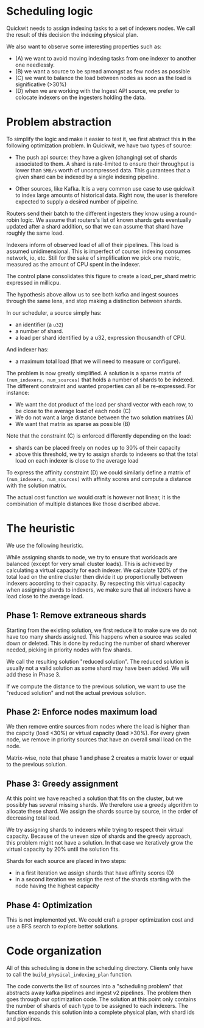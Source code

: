 # Scheduling logic

Quickwit needs to assign indexing tasks to a set of indexers nodes.
We call the result of this decision the indexing physical plan.

We also want to observe some interesting properties such as:
- (A) we want to avoid moving indexing tasks from one indexer to another one needlessly.
- (B) we want a source to be spread amongst as few nodes as possible
- (C) we want to balance the load between nodes as soon as the load is significative (>30%)
- (D) when we are working with the Ingest API source, we prefer to colocate indexers on
  the ingesters holding the data.

# Problem abstraction

To simplify the logic and make it easier to test it, we first abstract this in the following
optimization problem. In Quickwit, we have two types of source:

- The push api source: they have a given (changing) set of shards associated to them.
  A shard is rate-limited to ensure their throughput is lower than `5MB/s` worth of
  uncompressed data. This guarantees that a given shard can be indexed by a
  single indexing pipeline.

- Other sources, like Kafka. It is a very common use case to use quickwit to index large
  amounts of historical data. Right now, the user is therefore expected to supply a desired
  number of pipeline.

Routers send their batch to the different ingesters they know using a round-robin logic.
We assume that routers's list of known shards gets eventually updated after a shard addition, so that
we can assume that shard have roughly the same load.

Indexers inform of observed load of all of their pipelines. 
This load is assumed unidimensional. This is imperfect of course: indexing consumes network, io, etc.
Still for the sake of simplification we pick one metric, measured as the amount of CPU spent
in the indexer. 

The control plane consolidates this figure to create a load_per_shard metric expressed in millicpu.

The hypothesis above allow us to see both kafka and ingest sources through the same lens, and stop 
making a distinction between shards.

In our scheduler, a source simply has:
- an identifier (a `u32`)
- a number of shard.
- a load per shard identified by a u32, expression thousandth of CPU.

And indexer has:
- a maximum total load (that we will need to measure or configure).

The problem is now greatly simplified.
A solution is a sparse matrix of `(num_indexers, num_sources)` that holds a number of shards to be indexed.
The different constraint and wanted properties can all be re-expressed. For instance:
- We want the dot product of the load per shard vector with each row, to be close to the average load of each node (C)
- We do not want a large distance between the two solution matrixes (A)
- We want that matrix as sparse as possible (B)

Note that the constraint (C) is enforced differently depending on the load:
- shards can be placed freely on nodes up to 30% of their capacity
- above this threshold, we try to assign shards to indexers so that the total load on each indexer is close to the average load

To express the affinity constraint (D) we could similarly define a matrix of `(num_indexers, num_sources)` with affinity scores and compute a distance with the solution matrix. 

The actual cost function we would craft is however not linear, it is the combination of multiple distances like those discribed above.

# The heuristic

We use the following heuristic.

While assigning shards to node, we try to ensure that workloads are balanced (except for very small cluster loads). This is achieved by calculating a virtual capacity for each indexer. We calculate 120% of the total load on the entire cluster then divide it up proportionally between indexers according to their capacity. By respecting this virtual capacity when assigning shards to indexers, we make sure that all indexers have a load close to the average load.

## Phase 1: Remove extraneous shards

Starting from the existing solution, we first reduce it to make sure we do not have too many shards assigned. This happens when a source was scaled down or deleted.
This is done by reducing the number of shard wherever needed, picking in priority nodes with few shards.

We call the resulting solution "reduced solution". The reduced solution is usually not a valid solution as some shard
may have been added. We will add these in Phase 3.

If we compute the distance to the previous solution, we want to use the "reduced solution" and not the actual
previous solution.

## Phase 2: Enforce nodes maximum load

We then remove entire sources from nodes where the load is higher than the capcity (load <30%) or virtual capacity (load >30%).
For every given node, we remove in priority sources that have an overall small load on the node.

Matrix-wise, note that phase 1 and phase 2 creates a matrix lower or equal to the previous solution.

## Phase 3: Greedy assignment

At this point we have reached a solution that fits on the cluster, but we possibly has several missing shards.
We therefore use a greedy algorithm to allocate these shard. We assign the shards source by source, in the order of decreasing total load.

We try assigning shards to indexers while trying to respect their virtual capacity. Because of the uneven size of shards and the greedy approach, this problem might not have a solution. In that case we iteratively grow the virtual capacity by 20% until the solution fits.

Shards for each source are placed in two steps:
- in a first iteration we assign shards that have affinity scores (D)
- in a second iteration we assign the rest of the shards starting with the node having the highest capacity

## Phase 4: Optimization

This is not implemented yet. We could craft a proper optimization cost and use a BFS search to explore
better solutions.


# Code organization

All of this scheduling is done in the scheduling directory.
Clients only have to call the `build_physical_indexing_plan` function.

The code converts the list of sources into a "scheduling problem" that abstracts away kafka pipelines and ingest v2 pipelines.
The problem then goes through our optimization code.
The solution at this point only contains the number of shards of each type to be assigned to each indexers.
The function expands this solution into a complete physical plan, with shard ids and pipelines.
